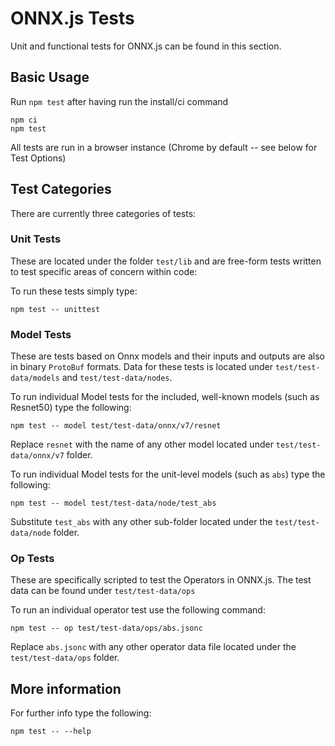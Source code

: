 # ONNX.js Tests
Unit and functional tests for ONNX.js can be found in this section.

## Basic Usage
Run `npm test` after having run the install/ci command
```
npm ci
npm test
```

All tests are run in a browser instance (Chrome by default -- see below for Test Options)

## Test Categories
There are currently three categories of tests:

### Unit Tests
These are located under the folder `test/lib` and are free-form tests written to test specific areas of concern within code:


To run these tests simply type:
```
npm test -- unittest
```

### Model Tests
These are tests based on Onnx models and their inputs and outputs are also in binary `ProtoBuf` formats. Data for these
tests is located under `test/test-data/models` and `test/test-data/nodes`.

To run individual Model tests for the included, well-known models (such as Resnet50) type the following:
```
npm test -- model test/test-data/onnx/v7/resnet
```
Replace `resnet` with the name of any other model located under `test/test-data/onnx/v7` folder.


To run individual Model tests for the unit-level models (such as `abs`) type the following:
```
npm test -- model test/test-data/node/test_abs
```
Substitute `test_abs` with any other sub-folder located under the `test/test-data/node` folder.

### Op Tests
These are specifically scripted to test the Operators in ONNX.js. The test data can be found under `test/test-data/ops`

To run an individual operator test use the following command:
```
npm test -- op test/test-data/ops/abs.jsonc
```
Replace `abs.jsonc` with any other operator data file located under the `test/test-data/ops` folder.

## More information
For further info type the following:
```
npm test -- --help
```